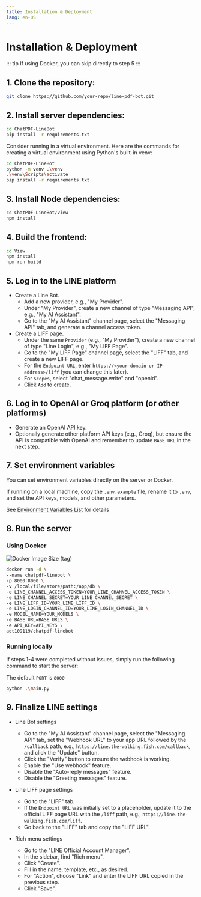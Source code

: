 ```yaml
---
title: Installation & Deployment
lang: en-US
---
```


# Installation & Deployment
::: tip
If using Docker, you can skip directly to step 5
:::

## 1. Clone the repository:
```sh
git clone https://github.com/your-repo/line-pdf-bot.git
```

## 2. Install server dependencies:
```sh
cd ChatPDF-LineBot
pip install -r requirements.txt
```

Consider running in a virtual environment. Here are the commands for creating a virtual environment using Python's built-in venv:

```sh
cd ChatPDF-LineBot
python -m venv .\venv
.\venv\Scripts\activate
pip install -r requirements.txt
```

## 3. Install Node dependencies:
```sh
cd ChatPDF-LineBot/View
npm install
```

## 4. Build the frontend:
```sh
cd View
npm install
npm run build
```

## 5. Log in to the LINE platform
   * Create a Line Bot.
      * Add a new provider, e.g., "My Provider".
      * Under "My Provider", create a new channel of type "Messaging API", e.g., "My AI Assistant".
      * Go to the "My AI Assistant" channel page, select the "Messaging API" tab, and generate a channel access token.
   * Create a LIFF page.
      * Under the same `Provider` (e.g., "My Provider"), create a new channel of type "Line Login", e.g., "My LIFF Page".
      * Go to the "My LIFF Page" channel page, select the "LIFF" tab, and create a new LIFF page.
      * For the `Endpoint URL`, enter `https://<your-domain-or-IP-address>/liff` (you can change this later).
      * For `Scopes`, select "chat_message.write" and "openid".
      * Click `Add` to create.

## 6. Log in to OpenAI or Groq platform (or other platforms)
* Generate an OpenAI API key.
* Optionally generate other platform API keys (e.g., Groq), but ensure the API is compatible with OpenAI and remember to update `BASE_URL` in the next step.

## 7. Set environment variables

You can set environment variables directly on the server or Docker.

If running on a local machine, copy the `.env.example` file, rename it to `.env`, and set the API keys, models, and other parameters.

See [Environment Variables List](./configuration.html) for details

## 8. Run the server

### Using Docker

![Docker Image Size (tag)](https://img.shields.io/docker/image-size/adt109119/chatpdf-linebot/latest)

```sh
docker run -d \
--name chatpdf-linebot \
-p 8000:8000 \
-v /local/file/store/path:/app/db \
-e LINE_CHANNEL_ACCESS_TOKEN=YOUR_LINE_CHANNEL_ACCESS_TOKEN \
-e LINE_CHANNEL_SECRET=YOUR_LINE_CHANNEL_SECRET \
-e LINE_LIFF_ID=YOUR_LINE_LIFF_ID \
-e LINE_LOGIN_CHANNEL_ID=YOUR_LINE_LOGIN_CHANNEL_ID \
-e MODEL_NAME=YOUR_MODELS \
-e BASE_URL=BASE_URLS \
-e API_KEY=API_KEYS \
adt109119/chatpdf-linebot
```

### Running locally

If steps 1-4 were completed without issues, simply run the following command to start the server:

The default `PORT` is `8000`

```sh
python .\main.py
```

## 9. Finalize LINE settings
* Line Bot settings
  * Go to the "My AI Assistant" channel page, select the "Messaging API" tab, set the "Webhook URL" to your app URL followed by the `/callback` path, e.g., `https://line.the-walking.fish.com/callback`, and click the "Update" button.
  * Click the "Verify" button to ensure the webhook is working.
  * Enable the "Use webhook" feature.
  * Disable the "Auto-reply messages" feature.
  * Disable the "Greeting messages" feature.

* Line LIFF page settings
  * Go to the "LIFF" tab.
  * If the `Endpoint URL` was initially set to a placeholder, update it to the official LIFF page URL with the `/liff` path, e.g., `https://line.the-walking.fish.com/liff`.
  * Go back to the "LIFF" tab and copy the "LIFF URL".

* Rich menu settings
  * Go to the "LINE Official Account Manager".
  * In the sidebar, find "Rich menu".
  * Click "Create".
  * Fill in the name, template, etc., as desired.
  * For "Action", choose "Link" and enter the LIFF URL copied in the previous step.
  * Click "Save".
